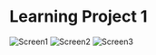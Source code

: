 # Learning Project 1

![Screen1](https://github.com/aksayushx1/Learning-Project/blob/master/media/2.png)
![Screen2](https://github.com/aksayushx1/Learning-Project/blob/master/media/3.png)
![Screen3](https://github.com/aksayushx1/Learning-Project/blob/master/media/1.png)

